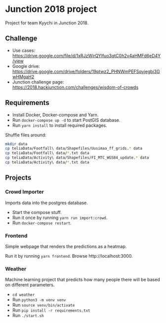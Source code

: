 # Junction 2018 project

Project for team Kyychi in Junction 2018.

## Challenge

* Use cases: https://drive.google.com/file/d/1xRJzWirQYlfuo3qtC0h2v4aHMFd6eD4Y/view
* Google drive: https://drive.google.com/drive/folders/19ptwz2_PHNWmPEFSqyjegbi3GwHMgaH2
* Junction challenge page: https://2018.hackjunction.com/challenges/wisdom-of-crowds

## Requirements

* Install Docker, Docker-compose and Yarn.
* Run `docker-compose up -d` to start PostGIS database.
* Run `yarn install` to install required packages.

Shuffle files around:

```bash
mkdir data
cp teliaData/Footfall\ data/Shapefiles/Uusimaa_ff_grids.* data
cp teliaData/Footfall\ data/*.txt data
cp teliaData/Activity\ data/Shapefiles/FI_MTC_WGS84_update.* data
cp teliaData/Activity\ data/*.txt data
```

## Projects

### Crowd Importer

Imports data into the postgres database.

* Start the compose stuff.
* Run it once by running `yarn run import:crowd`.
* Run `docker-compose restart`.

### Frontend

Simple webpage that renders the predictions as a heatmap.

Run it by running `yarn frontend`. Browse http://localhost:3000.

### Weather

Machine learning project that predicts how many people there will be based on different parameters.

* `cd weather`
* Run `python3 -m venv venv`
* Run `source venv/bin/activate`
* Run `pip install -r requirements.txt`
* Run `./start.sh`
